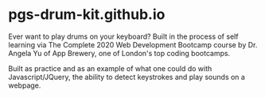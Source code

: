 # pgs-drum-kit.github.io
Ever want to play drums on your keyboard? Built in the process of self learning via The Complete 2020 Web Development Bootcamp course by Dr. Angela Yu of App Brewery, one of London's top coding bootcamps.

Built as practice and as an example of what one could do with Javascript/JQuery, the ability to detect keystrokes and play sounds on a webpage.
